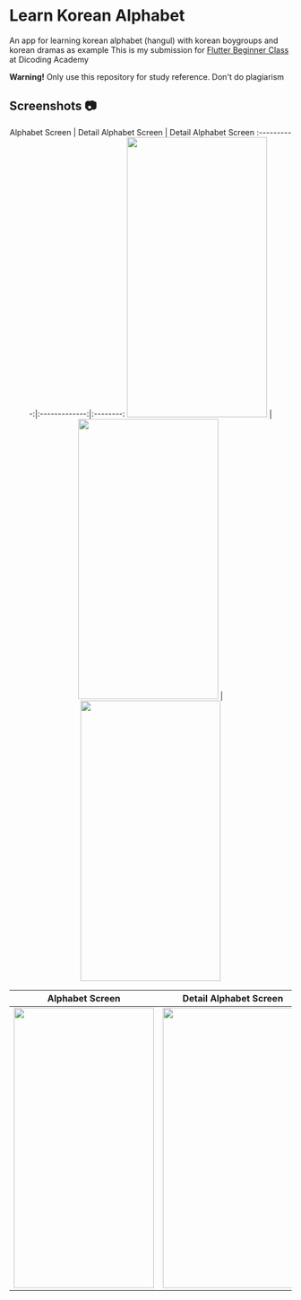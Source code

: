 # Learn Korean Alphabet
An app for learning korean alphabet (hangul) with korean boygroups and korean dramas as example
This is my submission for [Flutter Beginner Class](https://www.dicoding.com/academies/159) at Dicoding Academy

**Warning!** Only use this repository for study reference. Don't do plagiarism

## Screenshots 📷
<p align="center">
Alphabet Screen | Detail Alphabet Screen |  Detail Alphabet Screen
:----------:|:-------------:|:--------:
<img src="/korean_alphabet/images/screenshot/group_alphabet_page.png" width=250 height=500/> | <img src="/korean_alphabet/images/screenshot/group_detail_alphabet1.png" width=250 height=500/> | <img src="/korean_alphabet/images/screenshot/group_detail_alphabet2.png"  width=250 height=500/>

Alphabet Screen |  Detail Alphabet Screen |  Detail Alphabet Screen
:----------:|:-------------:|:--------:
<img src="/korean_alphabet/images/screenshot/drama_alphabet_page.png" width=250 height=500/> | <img src="/korean_alphabet/images/screenshot/drama_detail_alphabet1.png" width=250 height=500/> | <img src="/korean_alphabet/images/screenshot/drama_detail_alphabet2.png"  width=250 height=500/>
</p>
